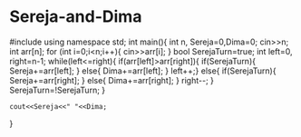 # Sereja-and-Dima
#include<iostream>
using namespace std;
int main(){
    int n, Sereja=0,Dima=0;
    cin>>n;
    int arr[n];
    for (int i=0;i<n;i++){
        cin>>arr[i];
    }
    bool SerejaTurn=true;
    int left=0, right=n-1;
    while(left<=right){
        if(arr[left]>arr[right]){
        if(SerejaTurn){
            Sereja+=arr[left];
        }
        else{
             Dima+=arr[left];
        }
        left++;}
        else{
            if(SerejaTurn){
                Sereja+=arr[right];
            }
            else{
                Dima+=arr[right];
            }
            right--;
        }
        SerejaTurn=!SerejaTurn;
    }
        
    cout<<Sereja<<" "<<Dima;
}
